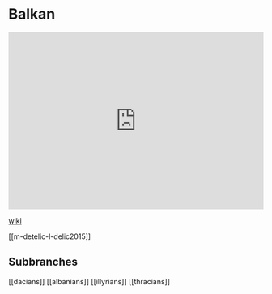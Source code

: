 # Balkan
<iframe width="100%" height="350" frameborder="0" allow="accelerometer; autoplay; clipboard-write; encrypted-media; gyroscope; picture-in-picture" allowfullscreen src="https://en.wikipedia.org/wiki/Paleo-Balkan-mythology"></iframe>

[wiki](https://en.wikipedia.org/wiki/Paleo-Balkan-mythology)


[[m-detelic-l-delic2015]]

## Subbranches

[[dacians]]
[[albanians]]
[[illyrians]]
[[thracians]]